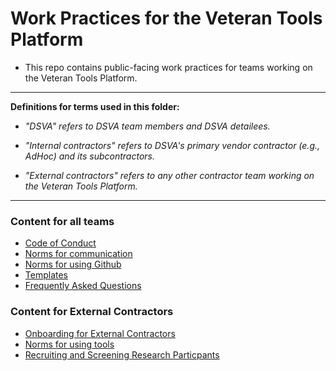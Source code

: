# Work Practices for the Veteran Tools Platform

* This repo contains public-facing work practices for teams working on the Veteran Tools Platform.

<hr>

**Definitions for terms used in this folder:**

* *"DSVA" refers to DSVA team members and DSVA detailees.*

* *"Internal contractors" refers to DSVA's primary vendor contractor (e.g., AdHoc) and its subcontractors.*

* *"External contractors" refers to any other contractor team working on the Veteran Tools Platform.*

<hr>

### Content for all teams
* [Code of Conduct](code-of-conduct.md)
* [Norms for communication](Norms/communication.md)
* [Norms for using Github](Norms/Github/README.md)
* [Templates](Templates)
* [Frequently Asked Questions](faqs.md)

### Content for External Contractors
* [Onboarding for External Contractors](External-Contractor-Onboarding)
* [Norms for using tools](Norms/tools.md)
* [Recruiting and Screening Research Particpants](User-Research/recruiting.md)
